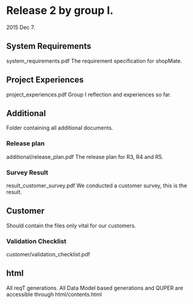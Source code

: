 # Release 2 by group I.
2015 Dec 7.

## System Requirements
system_requirements.pdf
The requirement specification for shopMate.

## Project Experiences
project_experiences.pdf
Group I reflection and experiences so far.

## Additional
Folder containing all additional documents.
### Release plan
additional/release_plan.pdf
The release plan for R3, R4 and R5.
### Survey Result
result_customer_survey.pdf
We conducted a customer survey, this is the result.

## Customer
Should contain the files only vital for our customers.
### Validation Checklist
customer/validation_checklist.pdf

## html
All reqT generations.
All Data Model based generations and QUPER are accessible through
html/contents.html




